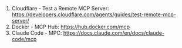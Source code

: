 1. Cloudflare - Test a Remote MCP Server: https://developers.cloudflare.com/agents/guides/test-remote-mcp-server/
2. Docker - MCP Hub: https://hub.docker.com/mcp
3. Claude Code - MPC: https://docs.claude.com/en/docs/claude-code/mcp
